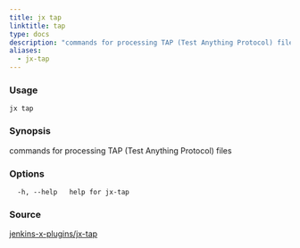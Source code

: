 ```yaml
---
title: jx tap
linktitle: tap
type: docs
description: "commands for processing TAP (Test Anything Protocol) files"
aliases:
  - jx-tap
---
```


### Usage

```
jx tap
```

### Synopsis

commands for processing TAP (Test Anything Protocol) files

### Options

```
  -h, --help   help for jx-tap
```

### Source

[jenkins-x-plugins/jx-tap](https://github.com/jenkins-x-plugins/jx-tap)
